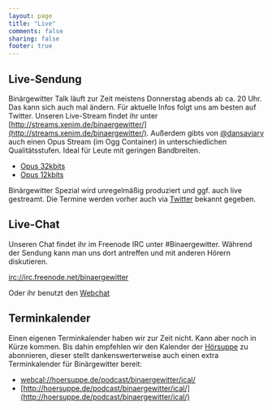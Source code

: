 ```yaml
---
layout: page
title: "Live"
comments: false
sharing: false
footer: true
---
```

## Live-Sendung
Binärgewitter Talk läuft zur Zeit meistens Donnerstag abends ab ca. 20 Uhr. Das kann sich auch mal ändern. Für aktuelle Infos folgt uns am besten auf Twitter. Unseren Live-Stream findet ihr unter 
[http://streams.xenim.de/binaergewitter/](http://streams.xenim.de/binaergewitter/).
Außerdem gibts von [@dansaviary](http://twitter.com/dansaviary) auch einen Opus Stream (im Ogg Container) in unterschiedlichen Qualitätsstufen. Ideal für Leute mit geringen Bandbreiten.

* [Opus 32kbits](http://stream.xenim.imake.io/binaergewitter_32.ogg)
* [Opus 12kbits](http://stream.xenim.imake.io/binaergewitter_12.ogg)

Binärgewitter Spezial wird unregelmäßig produziert und ggf. auch live gestreamt. Die Termine werden vorher auch via [Twitter](http://twitter.com/binaergewitter) bekannt gegeben.

## Live-Chat

Unseren Chat findet ihr im Freenode IRC unter \#Binaergewitter. Während der Sendung kann man uns dort antreffen und mit anderen Hörern diskutieren.

[irc://irc.freenode.net/binaergewitter](irc://irc.freenode.net/binaergewitter)

Oder ihr benutzt den [Webchat](http://webchat.freenode.net/?channels=binaergewitter)

## Terminkalender

Einen eigenen Terminkalender haben wir zur Zeit nicht. Kann aber noch in Kürze kommen. Bis dahin empfehlen wir den Kalender der [Hörsuppe](http://hoersuppe.de) zu abonnieren, dieser stellt dankenswerterweise auch einen extra Terminkalender für Binärgewitter bereit:

* [webcal://hoersuppe.de/podcast/binaergewitter/ical/](webcal://hoersuppe.de/podcast/binaergewitter/ical/)
* [http://hoersuppe.de/podcast/binaergewitter/ical/](http://hoersuppe.de/podcast/binaergewitter/ical/)
